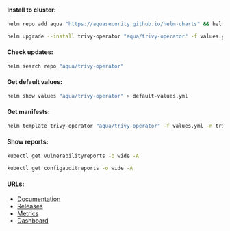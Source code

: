#### Install to cluster:
```bash
helm repo add aqua "https://aquasecurity.github.io/helm-charts" && helm repo update
```
```bash
helm upgrade --install trivy-operator "aqua/trivy-operator" -f values.yml -n trivy-system --version "0.20.2" --create-namespace
```

#### Check updates:
```bash
helm search repo "aqua/trivy-operator"
```

#### Get default values:
```bash
helm show values "aqua/trivy-operator" > default-values.yml
```

#### Get manifests:
```bash
helm template trivy-operator "aqua/trivy-operator" -f values.yml -n trivy-system --version "0.20.2" > manifests.yml
```

#### Show reports:
```bash
kubectl get vulnerabilityreports -o wide -A
```
```bash
kubectl get configauditreports -o wide -A
```

#### URLs:
- [Documentation](https://aquasecurity.github.io/trivy-operator/latest/docs/vulnerability-scanning/)
- [Releases](https://github.com/aquasecurity/trivy-operator/releases)
- [Metrics](https://aquasecurity.github.io/trivy-operator/latest/tutorials/integrations/metrics/)
- [Dashboard](https://grafana.com/grafana/dashboards/17813-trivy-operator-dashboard/)
